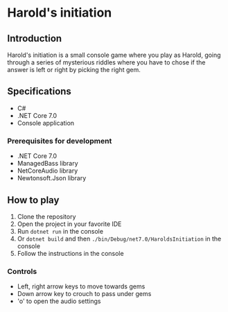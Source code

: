 # Harold's initiation

## Introduction

Harold's initiation is a small console game where you play as Harold, going through a series of mysterious riddles where you have to chose if the answer is left or right by picking the right gem.

## Specifications

- C#
- .NET Core 7.0
- Console application

### Prerequisites for development

- .NET Core 7.0
- ManagedBass library
- NetCoreAudio library
- Newtonsoft.Json library

## How to play

1. Clone the repository
2. Open the project in your favorite IDE
3. Run `dotnet run` in the console
4. Or `dotnet build` and then `./bin/Debug/net7.0/HaroldsInitiation` in the console
5. Follow the instructions in the console

### Controls

- Left, right arrow keys to move towards gems
- Down arrow key to crouch to pass under gems
- 'o' to open the audio settings


